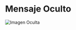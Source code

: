 <!DOCTYPE html>
<html lang="en">
<head>
    <meta charset="UTF-8">
    <meta name="viewport" content="width=device-width, initial-scale=1.0">
    <title>Mensaje Oculto</title>
</head>
<body>
    <h1>Mensaje Oculto</h1>
    <img src="imagen.png" alt="Imagen Oculta">
</body>
</html>
